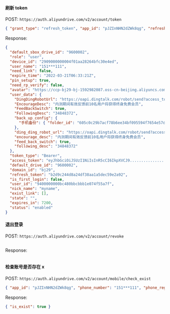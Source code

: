 #### 刷新 token

POST: `https://auth.aliyundrive.com/v2/account/token`

```json
{ "grant_type": "refresh_token", "app_id": "pJZInNHN2dZWk8qg", "refresh_token": "c65bf6d104ac510885c0124d74c4a099" }
```

Response:

```json
{
  "default_sbox_drive_id": "9600002",
  "role": "user",
  "device_id": "2909000000004f01aa28264bfc30e4ed",
  "user_name": "151***111",
  "need_link": false,
  "expire_time": "2022-03-21T06:33:21Z",
  "pin_setup": true,
  "need_rp_verify": false,
  "avatar": "https://ccp-bj29-bj-1592982087.oss-cn-beijing.aliyuncs.com/2GhCur3G%2F...",
  "user_data": {
    "DingDingRobotUrl": "https://oapi.dingtalk.com/robot/send?access_token=0b4a936d0e...",
    "EncourageDesc": "内测期间有效反馈前10名用户将获得终身免费会员",
    "FeedBackSwitch": true,
    "FollowingDesc": "34848372",
    "back_up_config": {
      "手机备份": { "folder_id": "605c0c29b7acf78b6ee34bf095594f7654e57d68", "photo_folder_id": "605c0c299af37539f3d34879b2f0d1c5543f27d5", "sub_folder": {}, "video_folder_id": "605c0c29e520154c22644bed904b76b25ced317a" }
    },
    "ding_ding_robot_url": "https://oapi.dingtalk.com/robot/send?access_token=0b4a936d0e...",
    "encourage_desc": "内测期间有效反馈前10名用户将获得终身免费会员",
    "feed_back_switch": true,
    "following_desc": "34848372"
  },
  "token_type": "Bearer",
  "access_token": "eyJhbGciOiJSUzI1NiIsInR5cCI6IkpXVCJ9..................",
  "default_drive_id": "9600002",
  "domain_id": "bj29",
  "refresh_token": "b2d9c244d8a24df38aa1a5dec59e2a92",
  "is_first_login": false,
  "user_id": "9400000000bc480bbcbbb1e074f55a7f",
  "nick_name": "myname",
  "exist_link": [],
  "state": "",
  "expires_in": 7200,
  "status": "enabled"
}
```

#### 退出登录

POST: `https://auth.aliyundrive.com/v2/account/revoke`

```json

```

Response:

```json

```

#### 检查账号是否存在 x

POST: `https://auth.aliyundrive.com/v2/account/mobile/check_exist`

```json
{ "app_id": "pJZInNHN2dZWk8qg", "phone_number": "151***111", "phone_region": "86" }
```

Response:

```json
{ "is_exist": true }
```
